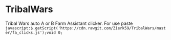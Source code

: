 # TribalWars
Tribal Wars auto A or B Farm Assistant clicker. 
For use paste ```javascript:$.getScript('https://cdn.rawgit.com/Zierk59/TribalWars/master/fa_clicks.js');void 0;```
